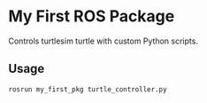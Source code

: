 # My First ROS Package

Controls turtlesim turtle with custom Python scripts.

## Usage
```bash
rosrun my_first_pkg turtle_controller.py
```

